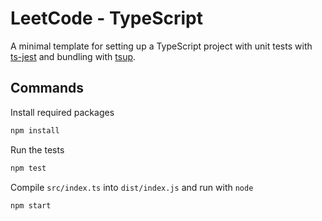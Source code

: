 # LeetCode - TypeScript

A minimal template for setting up a TypeScript project with unit tests with [ts-jest](https://kulshekhar.github.io/ts-jest/) and bundling with [tsup](https://tsup.egoist.dev/).

## Commands

Install required packages

```bash
npm install
```

Run the tests

```bash
npm test
```

Compile `src/index.ts` into `dist/index.js` and run with `node`

```bash
npm start
```
